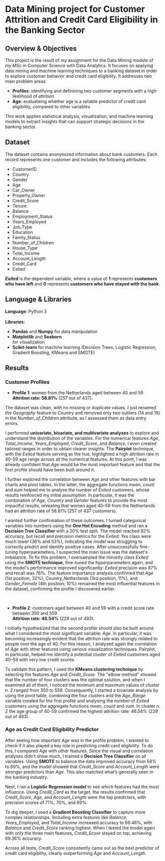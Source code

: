 # Data Mining project for Customer Attrition and Credit Card Eligibility in the Banking Sector

## Overview & Objectives

This project is the result of my assignment for the Data Mining module of my MSc in Computer Science with Data Analytics. It focuses on applying data mining and machine learning techniques to a banking dataset in order to explore customer behavior and credit card eligibility. It addresses two main problem areas:
<ul><li><b>Profiles</b>: identifying and definining two customer segments with a high likelihood of attrition</li>
<li><b>Age</b>: evaluateing whether age is a reliable predictor of credit card eligibility, compared to other variables</li></ul>

This work applies statistical analysis, visualization, and machine learning models to extract insights that can support strategic decisions in the banking sector.

## Dataset

The dataset contains anonymized information about bank customers. Each record represents one customer and includes the following attributes:
<ul>
  <li>CustomerID</li>
  <li>Country</li>
  <li>Gender</li>
  <li>Age</li>
  <li>Car_Owner</li>
  <li>Property_Owner</li>
  <li>Credit_Score</li>
  <li>Tenure</li>
  <li>Balance</li>
  <li>Employment_Status</li>
  <li>Years_Employed</li>
  <li>Job_Type</li>
  <li>Education</li>
  <li>Family_Status</li>
  <li>Number_of_Children</li>
  <li>House_Type</li>
  <li>Total_Income</li>
  <li>Account_Length</li>
  <li>Credit_Card</li>
  <li>Exited</li>
</ul>

<b><i>Exited</i></b> is the dependent variable, where a value of <b>1</b> represents <b>customers who have left</b> and <b>0</b> represents <b>customers who have stayed with the bank</b>.

## Language & Libraries

<b>Language</b>: Python 3<br><br>
<b>Libraries</b>: 
<ul><li><b>Pandas</b> and <b>Numpy</b> for data manipulation</li>
<li><b>Matplotlib</b> and <b>Seaborn</b></li> for visualization</li>
<li><b>Scikit-learn</b> for machine learning (Decision Trees, Logistic Regression, Gradient Boosting, KMeans and SMOTE)</li></ul>

## Results

### Customer Profiles

- <b>Profile 1</b>: women from the Netherlands aged between 40 and 59<br>
<b>Attrition rate: 58.81%</b> (257 out of 437).

The dataset was clean, with no missing or duplicate values. I just renamed the <i>Geography</i> feature to <i>Country</i> and removed only two outliers (14 and 19) in the <i>Number_of_Children</i> attribute, as I assessed them as data entry errors.

I performed <b>univariate, bivariate, and multivariate analyses</b> to explore and understand the distribution of the variables. For the numerical features <i>Age</i>, <i>Total_Income</i>, <i>Years_Employed</i>, <i>Credit_Score</i>, and <i>Balance</i>, I even created tailored ranges in order to obtain clearer insights. The <b>Pairplot</b> technique, with the <i>Exited</i> feature serving as the hue, highlighted a high attrition rate in 40-59 age range across all the numerical features. At this point, I was already confident that <i>Age</i> would be the most important feature and that the first profile should have been built around it.

I further explored the correlation between <i>Age</i> and other features with bar charts and pivot tables. In the latter, the aggregate functions <i>mean</i>, <i>count</i> and <i>sum</i> helped me to analyse the number of <i>Exited</i> customers, whose results reinfoirced my initial assumption. In particular, it was the combination of <i>Age</i>, <i>Country</i> and <i>Gender</i> features to provide the most impactful results, revealing that women aged 40–59 from the Netherlands had an attrition rate of 58.81% (257 of 437 customers).

I wanted further confirmation of these outcomes. I turned categorical variables into numbers using the <b>One Hot Encoding</b> method and ran a <b>Decision Tree Classifier</b> with a 20% test split. The model reached 82% accuracy, but recall and precision metrics for the <i>Exited: Yes</i> class were much lower (36% and 53%), indicating the model was struggling to correctly predict and identify positive cases. After unsuccessfully fine-tuning hyperparameters, I suspected the main issue was the dataset's imbalance. To fix this problem, I oversampled the minority class <i>Exited</i> using the <b>SMOTE technique</b>, fine-tuned the hyperparameters again, and the model's performance improved significantly: <i>Exited</i> precision was 87% and recall was 76%. The feature importance analysis confirmed that <i>Age</i> (1st position, 32%), <i>Country_Netherlands</i> (3rd position, 11%), and <i>Gender_Female</i> (4th position, 10%) remained the most influential features in the dataset, confirming the profile I discovered earlier.

<br>

- <b>Profile 2</b>: customers aged between 40 and 59 with a credit score rate between 350 and 559<br> 
<b>Attrition rate: 46.54%</b> (229 out of 493).

I initially hypothesized that the second profile should also be built around what I considered the most significant variable: <i>Age</i>. In particular, it was becoming increasingly evident that the attrition rate was strongly related to people over the age of 40. For this reason, I analyzed again the correlation of <i>Age</i> with other features using various visualization techniques. Pairplot, in particular, helped me identify a potential cluster of <i>Exited</i> customers aged 40–59 with very low credit scores.

To validate this pattern, I used the <b>KMeans clustering technique</b> by selecting the features <i>Age</i> and <i>Credit_Score</i>. The "elbow method" showed that the number of four clusters was the optimal solution, and when I examined all of them, I noticed the minimum and maximum values of cluster n. 2 ranged from 350 to 559. Consequently, I started a bivariate analysis by using the pivot table, combining the four clusters and the <i>Age_Range</i> variable created for the first profile and analysing the number of <i>Exited</i> customers using the aggregate functions <i>mean</i>, <i>count</i> and <i>sum</i>. In cluster n. 2 the age group of 40-59 confirmed the highest attrition rate: 46.54% (229 out of 493).


### Age as Credit Card Eligibility Predictor

After seeing how important <i>Age</i> was in the profile problem, I wanted to check if it also played a key role in predicting credit card eligibility. To do this, I compared <i>Age</i> with other features. Since the visual and correlation analyses didn’t show much, I trained a <b>Decision Tree Classifier</b> on all variables. Using <b>SMOTE</b> to balance the data improved accuracy from 58% to 69%, and the model showed that <i>Credit_Score</i> and <i>Account_Length</i> were stronger predictors than <i>Age</i>. This also matched what’s generally seen in the banking industry.

Next, I ran a <b>Logistic Regression model</b> to see which features had the most influence. Using <i>Credit_Card</i> as the target, the results confirmed that <i>Credit_Score</i>, <i>Age</i>, and <i>Account_Length</i> were the top predictors, with precision scores of 71%, 70%, and 69%.

To dig deeper, I used a <b>Gradient Boosting Classifier</b> to capture more complex relationships. Including extra features like <i>Balance</i>, <i>Years_Employed</i>, and <i>Total_Income</i> increased accuracy to 69.46%, with <i>Balance</i> and <i>Credit_Score</i> ranking highest. When I tested the model again with only the three main features, <i>Credit_Score</i> stayed on top, achieving 69.36% accuracy.

Across all tests, <i>Credit_Score</i> consistently came out as the best predictor of credit card eligibility, clearly outperforming <i>Age</i> and <i>Account_Length</i>.

